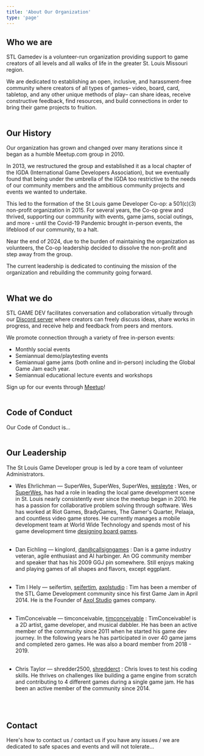 ```yaml
---
title: 'About Our Organization'
type: 'page'
---
```

## Who we are

STL Gamedev is a volunteer-run organization providing support to game creators of all levels and all walks of life in the greater St. Louis Missouri region.

We are dedicated to establishing an open, inclusive, and harassment-free community where creators of all types of games&ndash; video, board, card, tabletop, and any other unique methods of play&ndash; can share ideas, receive constructive feedback, find resources, and build connections in order to bring their game projects to fruition.
  <br>
  <br>

## Our History

Our organization has grown and changed over many iterations since it began as a humble Meetup.com group in 2010.

In 2013, we restructured the group and established it as a local chapter of the IGDA (International Game Developers Association), but we eventually found that being under the umbrella of the IGDA too restrictive to the needs of our community members and the ambitious community projects and events we wanted to undertake.

This led to the formation of the St Louis game Developer Co-op: a 501(c)(3) non-profit organization in 2015. For several years, the Co-op grew and thrived, supporting our community with events, game jams, social outings, and more - until the Covid-19 Pandemic brought in-person events, the lifeblood of our community, to a halt.

Near the end of 2024, due to the burden of maintaining the organization as volunteers, the Co-op leadership decided to dissolve the non-profit and step away from the group.

The current leadership is dedicated to continuing the mission of the organization and rebuilding the community going forward.
  <br>
  <br>

## What we do

STL GAME DEV facilitates conversation and collaboration virtually through our [<i class="fa-brands fa-discord"></i> Discord server](https://discord.com/invite/mTMKpre/) where creators can freely discuss ideas, share works in progress, and receive help and feedback from peers and mentors.

We promote connection through a variety of free in-person events: 
- Monthly social events
- Semiannual demo/playtesting events
- Semiannual game jams (both online and in-person) including the Global Game Jam each year.
- Semiannual educational lecture events and workshops

Sign up for our events through [<i class="fa-brands fa-meetup"></i> Meetup](https://www.meetup.com/st-louis-game-developers)!
  <br>
  <br>

## Code of Conduct

Our Code of Conduct is...
  <br>
  <br>

## Our Leadership

The St Louis Game Developer group is led by a core team of volunteer Administrators.

* Wes Ehrlichman &mdash; <i class="i fa-brands fa-discord"></i> SuperWes, <i class="fa-brands fa-xbox"></i> SuperWes, <i class="fa-brands fa-playstation"></i> SuperWes, [<i class="fa-brands fa-x-twitter"></i> wesleyte](https://www.x.com/wesleyte)
  : Wes, or [SuperWes](https://www.superwes.com/), has had a role in leading the local game development scene in St. Louis nearly consistently ever since the meetup began in 2010. He has a passion for collaborative problem solving through software. Wes has worked at Riot Games, BradyGames, The Gamer's Quarter, Pelaaja, and countless video game stores. He currently manages a mobile development team at World Wide Technology and spends most of his game development time [designing board games](https://midnightlaunchgames.com/).
  <br>
  <br>

* Dan Eichling &mdash; <i class="i fa-brands fa-discord"></i> kinglord, [<i class="fa-sharp-duotone fa-solid fa-mailbox"></i> dan@callsigngames](mailto:dan@callsigngames.com)
  : Dan is a game industry veteran, agile enthusiast and AI harbinger. An OG community member and speaker that has his 2009 GGJ pin somewhere. Still enjoys making and playing games of all shapes and flavors, except eggplant.
  <br>
  <br>

* Tim I Hely &mdash; <i class="i fa-brands fa-discord"></i> seifertim, [<i class="i fa-brands fa-itch-io"></i> seifertim](https://seifertim.itch.io/), [<i class="i fa-brands fa-itch-io"></i> axolstudio](https://axolstudio.itch.io/)
  : Tim has been a member of the STL Game Development community since his first Game Jam in April 2014. He is the Founder of [Axol Studio](https://axolstudio.com) games company.
  <br>
  <br>

* TimConceivable &mdash; <i class="i fa-brands fa-discord"></i> timconceivable, [<i class="i fa-brands fa-itch-io"></i> timconceivable](https://timconceivable.itch.io/)
  : TimConceivable! is a 2D artist, game developer, and musical dabbler. He has been an active member of the community since 2011 when he started his game dev journey. In the following years he has participated in over 40 game jams and completed zero games. He was also a board member from 2018 - 2019. 
  <br>
  <br>

* Chris Taylor &mdash; <i class="i fa-brands fa-discord"></i> shredder2500, [<i class="i fa-brands fa-itch-io"></i> shredderct](https://shredderct.itch.io/)
  : Chris loves to test his coding skills. He thrives on challenges like building a game engine from scratch and contributing to 4 different games during a single game jam.  He has been an active member of the community since 2014.
<br>
<br>

## Contact

Here's how to contact us / contact us if you have any issues / we are dedicated to safe spaces and events and will not tolerate...
